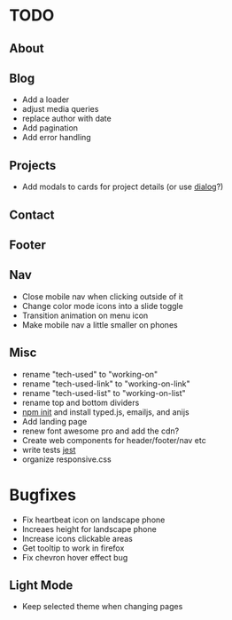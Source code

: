 # TODO

## About

## Blog

- Add a loader
- adjust media queries
- replace author with date
- Add pagination
- Add error handling

## Projects

- Add modals to cards for project details (or use [dialog](https://developer.mozilla.org/en-US/docs/Web/HTML/Element/dialog)?)

## Contact

## Footer

## Nav

- Close mobile nav when clicking outside of it
- Change color mode icons into a slide toggle
- Transition animation on menu icon
- Make mobile nav a little smaller on phones

## Misc

- rename "tech-used" to "working-on"
- rename "tech-used-link" to "working-on-link"
- rename "tech-used-list" to "working-on-list"
- rename top and bottom dividers
- [npm init](https://nodesource.com/blog/an-absolute-beginners-guide-to-using-npm/) and install typed.js, emailjs, and anijs
- Add landing page
- renew font awesome pro and add the cdn?
- Create web components for header/footer/nav etc
- write tests [jest](https://jestjs.io/)
- organize responsive.css

# Bugfixes

- Fix heartbeat icon on landscape phone
- Increaes height for landscape phone
- Increase icons clickable areas
- Get tooltip to work in firefox
- Fix chevron hover effect bug

## Light Mode

- Keep selected theme when changing pages
